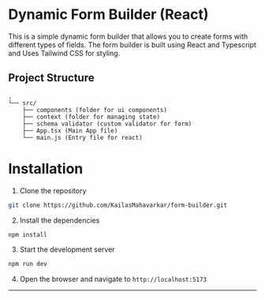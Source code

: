 # Dynamic Form Builder (React)

This is a simple dynamic form builder that allows you to create forms with different types of fields. The form builder is built using React and Typescript and Uses Tailwind CSS for styling.

## Project Structure 

```
.
└── src/
    ├── components (folder for ui components)
    ├── context (folder for managing state)
    ├── schema validator (custom validator for form)
    ├── App.tsx (Main App file)
    └── main.js (Entry file for react)
```

# Installation

1. Clone the repository

```bash
git clone https://github.com/KailasMahavarkar/form-builder.git
```

2. Install the dependencies

```bash
npm install
```

3. Start the development server

```bash
npm run dev
```

4. Open the browser and navigate to `http://localhost:5173`

--------

